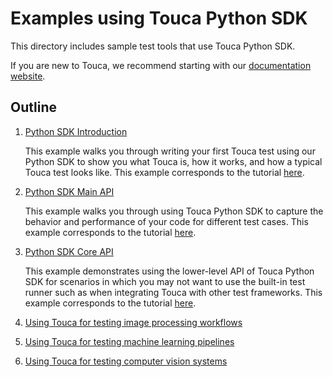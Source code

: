# Examples using Touca Python SDK

This directory includes sample test tools that use Touca Python SDK.

If you are new to Touca, we recommend starting with our
[documentation website](https://touca.io/docs).

## Outline

1.  [Python SDK Introduction](./01_python_minimal)

    This example walks you through writing your first Touca test using our
    Python SDK to show you what Touca is, how it works, and how a typical Touca
    test looks like. This example corresponds to the tutorial
    [here](https://touca.io/docs/basics/submit).

2.  [Python SDK Main API](./02_python_main_api)

    This example walks you through using Touca Python SDK to capture the
    behavior and performance of your code for different test cases. This example
    corresponds to the tutorial [here](https://touca.io/docs/sdk/main-api).

3.  [Python SDK Core API](./03_python_core_api)

    This example demonstrates using the lower-level API of Touca Python SDK for
    scenarios in which you may not want to use the built-in test runner such as
    when integrating Touca with other test frameworks. This example corresponds
    to the tutorial [here](https://touca.io/docs/sdk/core-api).

4.  [Using Touca for testing image processing workflows](./04_python_image_processing)
5.  [Using Touca for testing machine learning pipelines](./05_python_ml_pipeline)
6.  [Using Touca for testing computer vision systems](./06_python_computer_vision)
